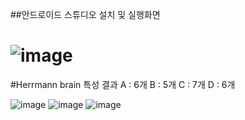 ##안드로이드 스튜디오 설치 및 실행화면
# ![image](https://user-images.githubusercontent.com/79883576/110235382-0f530e00-7f73-11eb-9980-362486bc1560.png)

#Herrmann brain 특성 결과
A : 6개
B : 5개
C : 7개
D : 6개

![image](https://user-images.githubusercontent.com/79883576/110235612-6e655280-7f74-11eb-981a-652279f3c542.png)
![image](https://user-images.githubusercontent.com/79883576/110235615-76bd8d80-7f74-11eb-95e5-ef7119fc6a26.png)
![image](https://user-images.githubusercontent.com/79883576/110235618-7c1ad800-7f74-11eb-9f00-b359cbc81a70.png)
